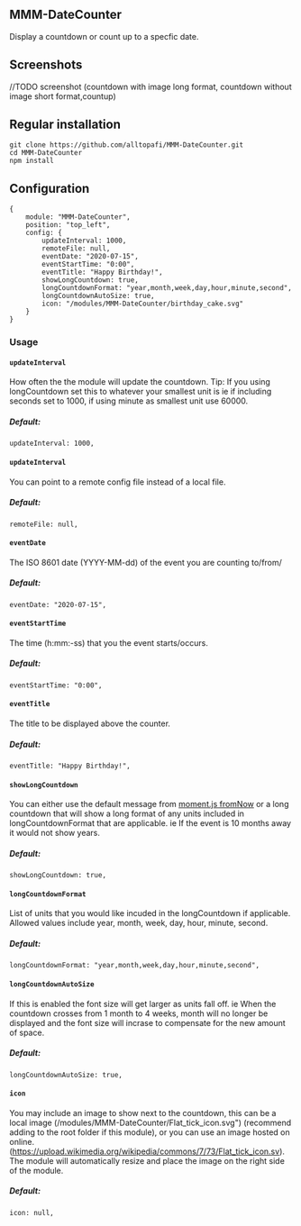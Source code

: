 ## MMM-DateCounter

Display a countdown or count up to a specfic date.

## Screenshots

//TODO screenshot (countdown with image long format, countdown without image short format,countup)

## Regular installation


```
git clone https://github.com/alltopafi/MMM-DateCounter.git
cd MMM-DateCounter
npm install
```

## Configuration

```
{
    module: "MMM-DateCounter",
    position: "top_left",
    config: {
        updateInterval: 1000,
        remoteFile: null,
        eventDate: "2020-07-15",
        eventStartTime: "0:00",
        eventTitle: "Happy Birthday!",
        showLongCountdown: true,
        longCountdownFormat: "year,month,week,day,hour,minute,second",
        longCountdownAutoSize: true,
        icon: "/modules/MMM-DateCounter/birthday_cake.svg"
    }
}

```

### Usage

#### **`updateInterval`**

How often the the module will update the countdown. Tip: If you using longCountdown set this to whatever your smallest unit is ie if including seconds set to 1000, if using minute as smallest unit use 60000.

##### Default:
```updateInterval: 1000,```

#### **`updateInterval`**

You can point to a remote config file instead of a local file.

##### Default:
```remoteFile: null,```

#### **`eventDate`**

The ISO 8601 date (YYYY-MM-dd) of the event you are counting to/from/

##### Default:
```eventDate: "2020-07-15",```

#### **`eventStartTime`**

The time (h:mm:-ss) that you the event starts/occurs.

##### Default:
```eventStartTime: "0:00",```

#### **`eventTitle`**

The title to be displayed above the counter.

##### Default:
```eventTitle: "Happy Birthday!",```

#### **`showLongCountdown`**

You can either use the default message from [moment.js fromNow](https://momentjs.com/docs/#/displaying/fromnow/) or a long countdown that will show a long format of any units included in longCountdownFormat that are applicable. ie If the event is 10 months away it would not show years.

##### Default:
```showLongCountdown: true,```

#### **`longCountdownFormat`**

List of units that you would like incuded in the longCountdown if applicable. Allowed values include year, month, week, day, hour, minute, second.

##### Default:
```longCountdownFormat: "year,month,week,day,hour,minute,second",```

#### **`longCountdownAutoSize`**

If this is enabled the font size will get larger as units fall off. ie When the countdown crosses from 1 month to 4 weeks, month will no longer be displayed and the font size will incrase to compensate for the new amount of space.

##### Default:
```longCountdownAutoSize: true,```

#### **`icon`**

You may include an image to show next to the countdown, this can be a local image (/modules/MMM-DateCounter/Flat_tick_icon.svg") (recommend adding to the root folder if this module), or you can use an image hosted on online. (https://upload.wikimedia.org/wikipedia/commons/7/73/Flat_tick_icon.sv). The module will automatically resize and place the image on the right side of the module.

##### Default:
```icon: null,```